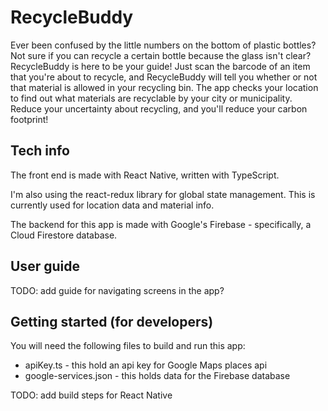 # RecycleBuddy
Ever been confused by the little numbers on the bottom of plastic bottles? Not sure if you can recycle a certain bottle because the glass isn't clear? RecycleBuddy is here to be your guide! Just scan the barcode of an item that you're about to recycle, and RecycleBuddy will tell you whether or not that material is allowed in your recycling bin. The app checks your location to find out what materials are recyclable by your city or municipality. Reduce your uncertainty about recycling, and you'll reduce your carbon footprint!

## Tech info
The front end is made with React Native, written with TypeScript.

I'm also using the react-redux library for global state management. This is currently used for location data and material info.

The backend for this app is made with Google's Firebase - specifically, a Cloud Firestore database.

## User guide
TODO: add guide for navigating screens in the app?

## Getting started (for developers)
You will need the following files to build and run this app:
- apiKey.ts - this hold an api key for Google Maps places api
- google-services.json - this holds data for the Firebase database

TODO: add build steps for React Native



